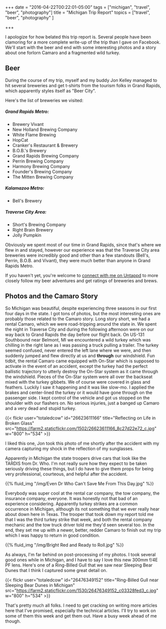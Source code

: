 +++
date = "2016-04-22T00:22:01-05:00"
tags = ["michigan", "travel", "beer", "photography"]
title = "Michigan Trip Report"
topics = ["travel", "beer", "photography" ]

+++

I apologize for how belated this trip report is.  Several people have been clamoring for a more complete write-up of the trip than I gave on Facebook.  We'll start with the beer and end with some interesting photos and a story about one forlorn Camaro and a fragmented wild turkey.


## Beer

During the course of my trip, myself and my buddy Jon Kelley managed to hit several breweries and get t-shirts from the tourism folks in Grand Rapids, which apparently styles itself as "Beer City". 

Here's the list of breweries we visited:

##### Grand Rapids Metro:

* Brewery Vivant
* New Holland Brewing Company
* White Flame Brewing
* HopCat
* Cranker's Restaurant & Brewery
* B.O.B.'s Brewery
* Grand Rapids Brewing Company
* Perrin Brewing Company
* Harmony Brewing Company
* Founder's Brewing Company
* The Mitten Brewing Company

##### Kalamazoo Metro:

* Bell's Brewery

##### Traverse City Area:

* Short's Brewing Company
* Right Brain Brewery
* Jolly Pumpkin

Obviously we spent most of our time in Grand Rapids, since that's where we flew in and stayed, however our experience was that the Traverse City area breweries were incredibly good and other than a few standouts (Bell's, Perrin, B.O.B. and Vivant), they were much better than anyone in Grand Rapids Metro.

If you haven't yet, you're welcome to [connect with me on Untappd](https://untappd.com/user/Tristor) to more closely follow my beer adventures and get ratings of breweries and brews.


## Photos and the Camaro Story

So Michigan was beautiful, despite experiencing three seasons in our first four days in the state.  I got tons of photos, but the most interesting ones are probably those related to the Camaro story.  Long story short, we had a rental Camaro, which we were road-tripping around the state in.  We spent the night in Traverse City and during the following afternoon were on our way back to Grand Rapids the day before our flight back. On US-131 Southbound near Belmont, MI we encountered a wild turkey which was chilling in the right lane as I was passing a truck pulling a trailer.  The turkey seemed confused, never entered the left lane where we were, and then suddenly jumped and flew directly at us and **through** our windshield.  Fun tidbit, the rental Camaro came equipped with On-Star which is supposed to activate in the event of an accident, except the turkey had the perfect ballistic trajectory to utterly destroy the On-Star system as it came through the windshield.  Pieces of the On-Star system were all over the backseat mixed with the turkey gibbets.  We of course were covered in glass and feathers.  Luckily I saw it happening and it was like slow-mo.  I applied the brakes and center-lined the turkey or it would have gone through on the passenger side. I kept control of the vehicle and got us stopped on the shoulder with our flashers on. No serious injuries, just a banged up Camaro and a very dead and stupid turkey.

{{< flickr user="totaledcow" id="26623611166" title="Reflecting on Life in Broken Glass" src="https://farm2.staticflickr.com/1502/26623611166_8c27d22e72_c.jpg" w="800" h="534" >}}

I liked this one, Jon took this photo of me shortly after the accident with my camera capturing my shock in the reflection of my sunglasses.

Apparently in Michigan the state troopers drive cars that look like the TARDIS from Dr. Who.  I'm not really sure how they expect to be taken seriously driving these things, but I do have to give them props for being very professional, courteous, and helpful after the accident.

{{% fluid_img "/img/Even Dr Who Can't Save Me From This Day.jpg" %}}

Everybody was super cool at the rental car company, the tow company, the insurance company, everyone.  It was honestly not that bad of an experience considering.  Apparently turkey strikes are a common occurrence in Michigan, although its not something that we ever really hear about down here in Texas. The trooper that took down my report told me that I was the third turkey strike that week, and both the rental company mechanic and the tow truck driver told me they'd seen several too.  In the end, they set me up with a newer, better, redder Camaro to finish out my trip which I was happy to return in good condition. 

{{% fluid_img "/img/Bright Red and Ready to Roll.jpg" %}}


As always, I'm far behind on post-processing of my photos.  I took several good ones while in Michigan, and I have to say I love this new 300mm f/4E PF lens.  Here's one of a Ring-Billed Gull that we saw near Sleeping Bear Dunes that I think I captured some great detail on.

{{< flickr user="totaledcow" id="26476349152" title="Ring-Billed Gull near Sleeping Bear Dunes in Michigan" src="https://farm2.staticflickr.com/1530/26476349152_c03328fed3_c.jpg" w="800" h="534" >}}


That's pretty much all folks.  I need to get cracking on writing more articles here that I've promised, especially the technical articles.  I'll try to work on some of them this week and get them out.  Have a busy week ahead of me though.